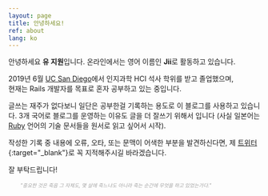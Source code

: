 ```yaml
---
layout: page
title: 안녕하세요!
ref: about
lang: ko
---
```


안녕하세요 **유 지원**입니다. 온라인에서는 영어 이름인 **Jii**로 활동하고 있습니다.

2019년 6월 [UC San Diego](https://ucsd.edu/)에서 인지과학 HCI 석사 학위를 받고 졸업했으며,  
현재는 Rails 개발자를 목표로 혼자 공부하고 있는 중입니다.

글쓰는 재주가 없다보니 일단은 공부한걸 기록하는 용도로 이 블로그를 사용하고 있습니다.
3개 국어로 블로그를 운영하는 이유도 글을 더 잘쓰기 위해서 입니다 (사실 일본어는 
[Ruby](https://www.ruby-lang.org/ja/) 언어의 기술 문서들을 원서로 읽고 싶어서 시작).

작성한 기록 중 내용에 오류, 오타, 또는 문맥이 어색한 부분을 발견하신다면,
제 [트위터](https://twitter.com/jioneeu){:target="\_blank"}로 꼭 지적해주시길 바라겠습니다.

잘 부탁드립니다!

<div class="divider"></div>

<ul class="center">
<span style="color: #a4a4a4; font-style: italic;font-size: 10px">
    "중요한 것은 죽음 그 자체도, 몇 살에 죽느냐도 아니라 죽는 순간에 무엇을 하고 있었는가다."
</span>
</ul>
